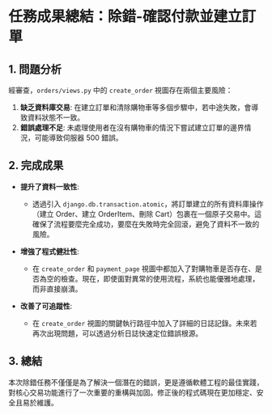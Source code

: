 # 任務成果總結：除錯-確認付款並建立訂單

## 1. 問題分析

經審查，`orders/views.py` 中的 `create_order` 視圖存在兩個主要風險：
1.  **缺乏資料庫交易**: 在建立訂單和清除購物車等多個步驟中，若中途失敗，會導致資料狀態不一致。
2.  **錯誤處理不足**: 未處理使用者在沒有購物車的情況下嘗試建立訂單的邊界情況，可能導致伺服器 500 錯誤。

## 2. 完成成果

- **提升了資料一致性**:
  - 透過引入 `django.db.transaction.atomic`，將訂單建立的所有資料庫操作（建立 Order、建立 OrderItem、刪除 Cart）包裹在一個原子交易中。這確保了流程要麼完全成功，要麼在失敗時完全回滾，避免了資料不一致的風險。

- **增強了程式健壯性**:
  - 在 `create_order` 和 `payment_page` 視圖中都加入了對購物車是否存在、是否為空的檢查。現在，即使面對異常的使用流程，系統也能優雅地處理，而非直接崩潰。

- **改善了可追蹤性**:
  - 在 `create_order` 視圖的關鍵執行路徑中加入了詳細的日誌記錄。未來若再次出現問題，可以透過分析日誌快速定位錯誤根源。

## 3. 總結

本次除錯任務不僅僅是為了解決一個潛在的錯誤，更是遵循軟體工程的最佳實踐，對核心交易功能進行了一次重要的重構與加固。修正後的程式碼現在更加穩定、安全且易於維護。
